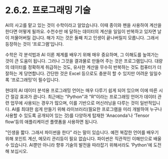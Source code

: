 # 2.6.2. 프로그래밍 기술

AI의 사고를 맡고 있는 것이 수학이라고 알았습니다. 이때 종이와 펜을 사용하여 계산을 한다면 어떻게 될까요. 수천수만 에 달하는 데이터의 계산을 일일이 반복하고 있자면 날이 저물어버릴 겁니다. 해가 지는 것은 둘째 치고 인생이 끝나버릴지 모릅니다. 그래서 등장하는 것이 ‘프로그램’입니다. 

수학은 각 분석법과 AI 이론 체계를 배우기 위해 매우 중요하며, 그 이해도를 높여가는 것이 큰 도움이 됩니다. 그러나 그것을 결과물로 만들어 주는 것은 프로그램입니다. 대량의 데이터를 정확하게 취급하는 것도, 유사한 계산을 무수히 반복하는 것도 컴퓨터가 더 잘하는 게 당연합니다. 간단한 것은 Excel 등으로도 충분히 할 수 있지만 어려운 일일수록 ‘프로그래밍’이 필수입니다. 

현대의 AI 데이터 분석용 프로그래밍 언어는 매우 다루기 쉽게 되어 있으며 이에 따른 시간 절감 효과가 큽니다. 최근에는 "Python"과 "R"이라는 프로그래밍 언어가 데이터 관련 업무에 사용되는 경우가 많으며, 이를 기반으로 머신러닝을 다루는 것이 일반적입니다. AI를 최대한 쉽게 만들기 위해 라이브러리\(필요한 프로그램을 미리 개발하여 누구나 사용할 수 있도록 공개되어 있는 것\)를 다양하게 탑재한 ‘Anaconda’나 ‘Tensor flow’등의 애플리케이션 플랫폼을 사용하면 됩니다.

"인생을 짧다. 그래서 파이썬을 한다" 라는 말이 있습니다. 예전 복잡한 언어를 배우기 위해  포인트 계산, 메모리 관리등이 필요 없습니다. 파이썬은  직관적인 이해만으로 배울수 있습니다.  AI뿐만 아니라 향후 기술의 발전을 따라잡기 위해서라도 'Python'에 도전해 보십시오.

